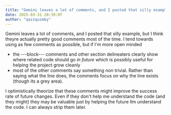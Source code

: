 ```yaml
---
title: "Gemini leaves a lot of comments, and I posted that silly example, but I think..."
date: 2025-03-31 20:39:07
author: "qazzquimby"
---
```


Gemini leaves a lot of comments, and I posted that silly example, but I think theyre actually pretty good comments most of the time. I tend towards using as few comments as possible, but if I'm more open minded

- the ---block--- comments and other section delineaters clearly show where related code should go *in future* which is possibly useful for helping the project grow cleanly
- most of the other comments say something non trivial. Rather than saying what the line does, the comments focus on why the line exists (though its a grey area).

I optimistically theorize that these comments might improve the success rate of future changes. Even if they don't help me understand the code (and they might) they may be valuable just by helping the future llm understand the code. I can always strip them later.